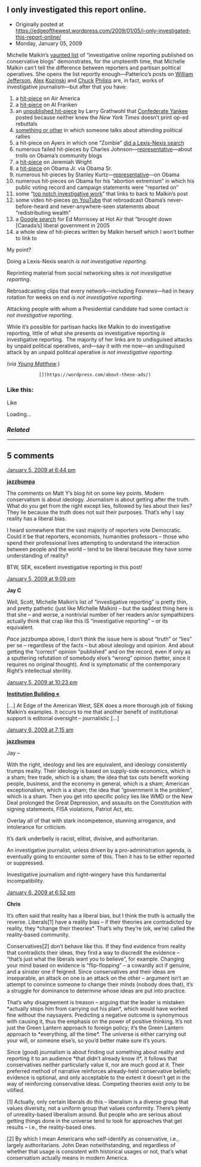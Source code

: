 ## I only investigated this report online.

 * Originally posted at https://edgeofthewest.wordpress.com/2009/01/05/i-only-investigated-this-report-online/
 * Monday, January 05, 2009

Michelle Malkin’s [vaunted list](http://michellemalkin.com/2009/01/04/who-says-conservative-bloggers-dont-do-reporting/) of “investigative online reporting published on conservative blogs” demonstrates, for the umpteenth time, that Michelle Malkin can’t tell the difference between reporters and partisan political operatives.  She opens the list reportly enough—Patterico’s posts on [William Jefferson](http://patterico.com/2008/05/28/revealed-exclusive-new-details-regarding-different-allegations-of-bribery-of-us-rep-william-jefferson/), [Alex](http://patterico.com/2008/06/11/kozinskis-porn-stash-revealed/) [Kozinski](http://patterico.com/2008/06/11/the-la-timess-tipster-on-kozinskis-porn-cyrus-sanai/) and [Chuck](http://patterico.com/2008/11/23/chuck-philipss-letters-to-a-witness-merely-suggestive-or-witness-tampering/) [Philips](http://patterico.com/2008/03/27/a-tale-of-two-recanters-and-their-friend-la-times-%!e(MISSING)2%9cinvestigative%!e(MISSING)2%9d-reporter-chuck-philips-part-one-by-guest-blogger-wls/) are, in fact, works of investigative journalism—but after that you have:

1.  a [hit-piece](http://michellemalkin.com/2005/09/27/where-in-the-world-63/) on Air America
2.  a [hit-piece](http://www.minnesotademocratsexposed.com/index.php) on Al Franken
3.  an [unpublished hit-piece](http://pajamasmedia.com/blog/the-op-ed-the-new-york-times-wouldnt-run/) by Larry Grathwohl that [Confederate Yankee](http://confederateyankee.mu.nu/) posted because neither knew the _New York Times_ doesn’t print op-ed rebuttals
4.  [something or other](http://rsmccain.blogspot.com/2009/01/yglesias-right-and-wrong.html) in which someone talks about attending political rallies
5.  a hit-piece on Ayers in which one “Zombie” [did a Lexis-Nexis search](http://www.zombietime.com/zomblog/?p=64)
6.  numerous failed hit-pieces by Charles Johnson—[representative](http://littlegreenfootballs.com/article/30241\_At\_the\_Official\_Obama\_Site-\_How\_the\_Jewish\_Lobby\_Works)—about trolls on Obama’s community blogs
7.  a [hit-piece](http://www.bizzyblog.com/2008/03/17/tuccs-church-bulletins-from-july-2007-probably-make-whether-obama-was-present-on-july-22-irrelevant/) on Jeremiah Wright
8.  a [hit-piece](http://gregransom.com/prestopundit/2008/04/gregs-guide-to-barack-obamas-d.html) on Obama Jr. via Obama Sr.
9.  numerous hit-pieces by Stanley Kurtz—[representative](http://article.nationalreview.com/?q=MTgwZTVmN2QyNzk2MmUxMzA5OTg0ODZlM2Y2OGI0NDM=)—on Obama
10.  numerous hit-pieces on Obama for his “abortion extremism” in which his public voting record and campaign statements were “reported on”
11.  some “[top notch investigative work](http://michellemalkin.com/?s=palestra)” that links to back to Malkin’s post
12.  some video hit-pieces [on YouTube](http://www.youtube.com/watch?v=iivL4c\_3pck&feature=channel) that rebroadcast Obama’s never-before-heard and never-anywhere-seen statements about “redistributing wealth”
13.  a [Google search](http://www.google.com/search?q=ed+morrissey+adscam&ie=utf-8&oe=utf-8&aq=t&rls=org.mozilla:en-US:official&client=firefox-a) for Ed Morrissey at Hot Air that “brought down [Canada’s] liberal government in 2005
14.  a whole slew of hit-pieces written by Malkin herself which I won’t bother to link to

My point?

Doing a Lexis-Nexis search _is not investigative reporting_.

Reprinting material from social networking sites _is not investigative reporting_.

Rebroadcasting clips that every network—including Foxnews—had in heavy rotation for weeks on end _is not investigative reporting_.

Attacking people with whom a Presidential candidate had some contact _is not investigative reporting_.

While it’s possible for partisan hacks like Malkin to do investigative reporting, little of what she presents _as_ investigative reporting _is_ investigative reporting.   The majority of her links are to undisguised attacks by unpaid political operatives, and—say it with me now—an undisguised attack by an unpaid political operative _is not investigative reporting_.

(_via [Young Matthew](http://yglesias.thinkprogress.org/archives/2009/01/right\_wing\_medias\_human\_capital\_problem.php)_.)

		

			

				[](https://wordpress.com/about-these-ads/)
				

					
				

			

		

### Like this:

Like

 
Loading...

[]()

### _Related_

	

* * *

		

## 5 comments

		

	

		

[January 5, 2009 at 6:44 pm](https://edgeofthewest.wordpress.com/2009/01/05/i-only-investigated-this-report-online/#comment-31212)

**[jazzbumpa](http://jazzbumpa.tumblr.com)**

					

		

The comments on Matt Y’s blog hit on some key points.  Modern conservatism is about ideology.  Journalism is about getting after the truth.  What do you get from the right except lies, followed by lies about their lies?  They lie because the truth does not suit their purposes.  That’s why I say reality has a liberal bias.

I heard somewhere that the vast majority of reporters vote Democratic.  Could it be that reporters, economists, humanities professors – those who spend their professional lives attempting to understand the interaction between people and the world – tend to be liberal because they have some understanding of reality?

BTW, SEK, excellent investigative reporting in this post!

		

		

						

	

	

		

[January 5, 2009 at 9:09 pm](https://edgeofthewest.wordpress.com/2009/01/05/i-only-investigated-this-report-online/#comment-31222)

**Jay C**

					

		

Well, Scott, Michelle Malkin’s list of “investigative reporting” is pretty thin, and pretty pathetic (just like Michelle Malkin) – but the saddest thing here is that she – and worse, a nontrivial number of her readers an/or sympathizers actually think that crap like this IS “investigative reporting” – or its equivalent.

_Pace_ jazzbumpa above, I don’t think the issue here is about “truth” or “lies” per se – regardless of the facts – but about ideology and opinion. And about getting the “correct” opinion “published” and on the record, even if only as a sputtering refutation of somebody else’s “wrong” opinion (better, since it requires no original thought). And is symptomatic of the contemporary Right’s intellectual sterility.

		

		

						

	

	

		

[January 5, 2009 at 10:23 pm](https://edgeofthewest.wordpress.com/2009/01/05/i-only-investigated-this-report-online/#comment-31227)

**[Institution Building «](http://bestelectionever.wordpress.com/2009/01/05/institution-building/)**

					

		

[…] At Edge of the American West, SEK does a more thorough job of fisking Malkin’s examples. It occurs to me that another benefit of institutional support is editorial oversight – journalistic […]

		

		

						

	

	

		

[January 6, 2009 at 7:15 am](https://edgeofthewest.wordpress.com/2009/01/05/i-only-investigated-this-report-online/#comment-31246)

**[jazzbumpa](http://jazzbumpa.tumblr.com)**

					

		

Jay –  

With the right, ideology and lies are equivalent, and ideology consistently trumps reality.  Their ideology is based on supply-side economics, which is a sham; free trade, which is a sham; the idea that tax cuts benefit working people, business, and the economy in general, which is a sham; American exceptionalism, which is a sham; the idea that “government is the problem”, which is a sham.  Then you get into specific policy lies like WMD or the New Deal prolonged the Great Depression, and assaults on the Constitution with signing statements, FISA violations, Patriot Act, etc.

Overlay all of that with stark incompetence, stunning arrogance, and intolerance for criticism.

It’s dark underbelly is racist, elitist, divisive, and authoritarian.  

An investigative journalist, unless driven by a pro-administration agenda, is eventually going to encounter some of this.  Then it has to be either reported or suppressed.  

Investigative journalism and right-wingery have this fundamental incompatibility.

		

		

						

	

	

		

[January 6, 2009 at 6:52 pm](https://edgeofthewest.wordpress.com/2009/01/05/i-only-investigated-this-report-online/#comment-31342)

**Chris**

					

		

It’s often said that reality has a liberal bias, but I think the truth is actually the reverse.  Liberals[1] have a reality bias – if their theories are contradicted by reality, they \*change their theories\*.  That’s why they’re (ok, we’re) called the reality-based community.

Conservatives[2] don’t behave like this.  If they find evidence from reality that contradicts their ideas, they find a way to discredit the evidence – “that’s just what the liberals want you to believe”, for example.  Changing your mind based on evidence is “flip-flopping” – a cowardly act if genuine, and a sinister one if feigned.  Since conservatives and their ideas are inseparable, an attack on one is an attack on the other – argument isn’t an attempt to convince someone to change their minds (nobody does that), it’s a struggle for dominance to determine whose ideas are put into practice.

That’s why disagreement is treason – arguing that the leader is mistaken \*actually stops him from carrying out his plan\*, which would have worked fine without the naysayers.  Predicting a negative outcome is synonymous with causing it, thus the emphasis on the power of positive thinking.  It’s not just the Green Lantern approach to foreign policy; it’s the Green Lantern approach to \*everything, all the time\*.  The universe is either carrying out your will, or someone else’s, so you’d better make sure it’s yours.

Since (good) journalism is about finding out something about reality and reporting it to an audience \*that didn’t already know it\*, it follows that conservatives neither particularly value it, nor are much good at it.  Their preferred method of narrative reinforces already-held conservative beliefs; evidence is optional, and only acceptable to the extent it doesn’t get in the way of reinforcing conservative ideas.  Competing theories exist only to be vilified.

[1] Actually, only certain liberals do this – liberalism is a diverse group that values diversity, not a uniform group that values conformity.  There’s plenty of unreality-based liberalism around.  But people who are serious about getting things done in the universe tend to look for approaches that get results – i.e., the reality-based ones.

[2] By which I mean Americans who self-identify as conservative, i.e., largely authoritarians.  John Dean notwithstanding, and regardless of whether that usage is consistent with historical usages or not, that’s what conservatism actually means in modern America.

		

		

						

	

	

		

		

	

	  